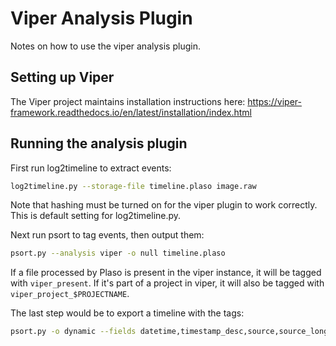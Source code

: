 # Viper Analysis Plugin

Notes on how to use the viper analysis plugin.

## Setting up Viper

The Viper project maintains installation instructions here:
https://viper-framework.readthedocs.io/en/latest/installation/index.html

## Running the analysis plugin

First run log2timeline to extract events:

```bash
log2timeline.py --storage-file timeline.plaso image.raw
```

Note that hashing must be turned on for the viper plugin to work correctly.
This is default setting for log2timeline.py.

Next run psort to tag events, then output them:

```bash
psort.py --analysis viper -o null timeline.plaso
```

If a file processed by Plaso is present in the viper instance, it will be
tagged with `viper_present`. If it's part of a project in viper, it will also
be tagged with `viper_project_$PROJECTNAME`.

The last step would be to export a timeline with the tags:

```bash
psort.py -o dynamic --fields datetime,timestamp_desc,source,source_long,message,parser,tag -w timeline.csv timeline.plaso
```
